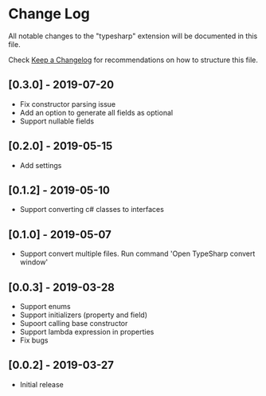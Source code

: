 # Change Log

All notable changes to the "typesharp" extension will be documented in this file.

Check [Keep a Changelog](http://keepachangelog.com/) for recommendations on how to structure this file.

## [0.3.0] - 2019-07-20

- Fix constructor parsing issue
- Add an option to generate all fields as optional
- Support nullable fields

## [0.2.0] - 2019-05-15

- Add settings

## [0.1.2] - 2019-05-10

- Support converting c# classes to interfaces

## [0.1.0] - 2019-05-07

- Support convert multiple files. Run command 'Open TypeSharp convert window'

## [0.0.3] - 2019-03-28

- Support enums
- Support initializers (property and field) 
- Supoort calling base constructor
- Support lambda expression in properties
- Fix bugs

## [0.0.2] - 2019-03-27

- Initial release